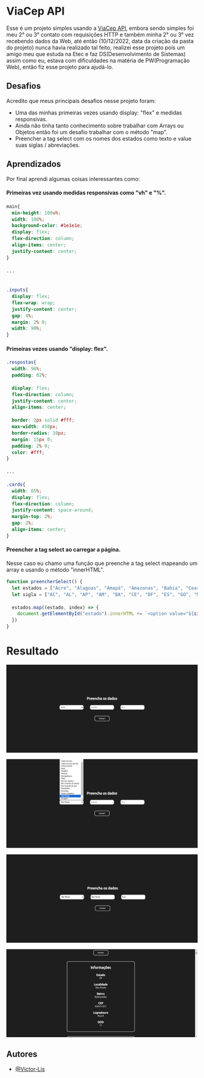 
# ViaCep API

Esse é um projeto simples usando a [ViaCep API](https://viacep.com.br/), embora sendo simples foi meu 2° ou 3° contato com requisições HTTP e também minha 2° ou 3° vez recebendo dados da Web, até então (10/12/2022, data da criação da pasta do projeto) nunca havia realizado tal feito, realizei esse projeto pois um amigo meu que estuda na Etec e faz DS(Desenvolvimento de Sistemas) assim como eu, estava com dificuldades na matéria de PW(Programação Web), então fiz esse projeto para ajudá-lo.



## Desafios

Acredito que meus principais desafios nesse projeto foram:
- Uma das minhas primeiras vezes usando display: "flex" e medidas responsivas.
- Ainda não tinha tanto conhecimento sobre trabalhar com Arrays ou Objetos então foi um desafio trabalhar com o método "map".
- Preencher a tag select com os nomes dos estados como texto e value suas siglas / abreviações.
## Aprendizados

Por final aprendi algumas coisas interessantes como: 

#### Primeiras vez usando medidas responsivas como "vh" e "%".
```css
main{
  min-height: 100vh;
  width: 100%;
  background-color: #1e1e1e;
  display: flex;
  flex-direction: column;
  align-items: center;
  justify-content: center;
}

...


.inputs{
  display: flex;
  flex-wrap: wrap;
  justify-content: center;
  gap: 4%;
  margin: 2% 0;
  width: 90%;
}
```

#### Primeiras vezes usando "display: flex".
```css
.respostas{
  width: 96%;
  padding: 02%;

  display: flex;
  flex-direction: column;
  justify-content: center;
  align-items: center;

  border: 2px solid #fff;
  max-width: 450px;
  border-radius: 10px;
  margin: 15px 0;
  padding: 2% 0;
  color: #fff;
}

...

.cards{
  width: 85%;
  display: flex;
  flex-direction: column;
  justify-content: space-around;
  margin-top: 2%;
  gap: 2%;
  align-items: center;
}
```

#### Preencher a tag select ao carregar a página.
Nesse caso eu chamo uma função que preenche a tag select mapeando um array e usando o método "innerHTML".
```javascript
function preencherSelect() {
  let estados = ["Acre", "Alagoas", "Amapá", "Amazonas", "Bahia", "Ceará", "Distrito Federal", "Espírito Santo", "Goiás", "Maranhão", "Mato Grosso", "Mato Grosso do Sul", "Minas Gerais", "Pará", "Paraíba", "Paraná", "Pernambuco", "Piauí", "Rio de Janeiro", "Rio Grande do Norte", "Rio Grande do Sul", "Rondônia", "Roraima", "Santa Catarina", "São Paulo", "Sergipe", "Tocantins"]
  let sigla = ["AC", "AL", "AP", "AM", "BA", "CE", "DF", "ES", "GO", "MA", "MT", "MS", "MG", "PA", "PB", "PR", "PE", "PI", "RJ", "RN", "RS", "RO", "RR", "SC", "SP", "SE", "TO"];

  estados.map((estado, index) => {
    document.getElementById("estado").innerHTML += `<option value="${sigla[index]}">${estados[index]}</option>`
  })
}
```

# Resultado

![Form Vazio](https://github.com/Victor-Lis/ViaCep/blob/main/Screenshots/empty.png)

![Tag <select/>](https://github.com/Victor-Lis/ViaCep/blob/main/Screenshots/select.png)

![Form Preenchido](https://github.com/Victor-Lis/ViaCep/blob/main/Screenshots/preenchido.png)

![Resultado](https://github.com/Victor-Lis/ViaCep/blob/main/Screenshots/result.png)
## Autores

- [@Victor-Lis](https://github.com/Victor-Lis)

